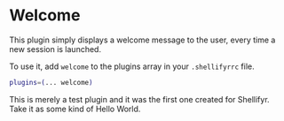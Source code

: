 # Welcome

This plugin simply displays a welcome message to the user, every time a new session is launched.

To use it, add `welcome` to the plugins array in your `.shellifyrrc` file.

```sh
plugins=(... welcome)
```

This is merely a test plugin and it was the first one created for Shellifyr. Take it as some kind of Hello World.
